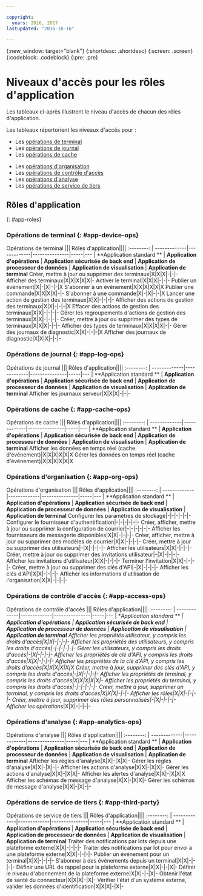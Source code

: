 ```yaml
---

copyright:
  years: 2016, 2017
lastupdated: "2016-10-16"

---
```


{:new_window: target="blank"}
{:shortdesc: .shortdesc}
{:screen: .screen}
{:codeblock: .codeblock}
{:pre: .pre}

# Niveaux d'accès pour les rôles d'application

Les tableaux ci-après illustrent le niveau d'accès de chacun des rôles d'application.

Les tableaux répertorient les niveaux d'accès pour :
- Les [opérations de terminal](#app-device-ops)
- Les [opérations de journal](#app-log-ops)
- Les [opérations de cache](#app-cache-ops)
<!-- [Historian Operations](#app-historian) -->
- Les [opérations d'organisation](#app-org-ops)
- Les [opérations de contrôle d'accès](#app-access-ops)
- Les [opérations d'analyse](#app-analytics-ops)
- Les [opérations de service de tiers](#app-third-party)  
<!-- - [Risk Management Operations](#app-risk-mgt) -->

## Rôles d'application
{: #app-roles}

### Opérations de terminal {: #app-device-ops}

Opérations de terminal ||| Rôles d'application||||
:--------: | -------------|-------------|---------------|-----|---
           | **Application standard ** | **Application d'opérations** | **Application sécurisée de back end** | **Application de processeur de données** | **Application de visualisation** | **Application de terminal**
Créer, mettre à jour ou supprimer des terminaux|X|X|X|-|-|-
Afficher des terminaux|X|X|X|X|X|-
Activer le terminal|X|X|X|-|-|-
Publier un événement|X|-|X|-|-|X
S'abonner à un événement|X|X|X|X|X|X
Publier une commande|X|X|X|X|-|-
S'abonner à une commande|X|-|X|-|-|X
Lancer une action de gestion des terminaux|X|X|-|-|-|-
Afficher des actions de gestion des terminaux|X|X|-|-|-|X
Effacer des actions de gestion des terminaux|X|X|-|-|-|-
Gérer les regroupements d'actions de gestion des terminaux|X|X|-|-|-|-
Créer, mettre à jour ou supprimer des types de terminaux|X|X|X|-|-|-
Afficher des types de terminaux|X|X|X|X|-|-
Gérer des journaux de diagnostic|X|X|-|-|-|X
Afficher des journaux de diagnostic|X|X|X|-|-|-

### Opérations de journal {: #app-log-ops}

Opérations de journal ||| Rôles d'application||||
:--------: | -------------|-------------|---------------|-----|---
           | **Application standard ** | **Application d'opérations** | **Application sécurisée de back end** | **Application de processeur de données** | **Application de visualisation** | **Application de terminal**
Afficher les journaux serveur|X|X|X|-|-|-

### Opérations de cache {: #app-cache-ops}

Opérations de cache ||| Rôles d'application||||
:--------: | -------------|-------------|---------------|-----|---
           | **Application standard ** | **Application d'opérations** | **Application sécurisée de back end** | **Application de processeur de données** | **Application de visualisation** | **Application de terminal**
Afficher les données en temps réel (cache d'événement)|X|X|X|X|X|X
Gérer les données en temps réel (cache d'événement)|X|X|X|X|X|X

### Opérations d'organisation {: #app-org-ops}

Opérations d'organisation ||| Rôles d'application||||
:--------: | -------------|-------------|---------------|-----|---
           | **Application standard ** | **Application d'opérations** | **Application sécurisée de back end** | **Application de processeur de données** | **Application de visualisation** | **Application de terminal**
Configurer les paramètres de stockage|-|-|-|-|-|-
Configurer le fournisseur d'authentification|-|-|-|-|-|-
Créer, afficher, mettre à jour ou supprimer la configuration de courrier|-|-|-|-|-|-
Afficher les fournisseurs de messagerie disponibles|X|X|-|-|-|-
Créer, afficher, mettre à jour ou supprimer des modèles de courrier|X|X|-|-|-|-
Créer, mettre à jour ou supprimer des utilisateurs|-|X|-|-|-|-
Afficher les utilisateurs|X|X|-|-|-|-
Créer, mettre à jour ou supprimer des invitations utilisateur|-|X|-|-|-|-
Afficher les invitations d'utilisateur|X|X|-|-|-|-
Terminer l'invitation|X|X|-|-|-|-
Créer, mettre à jour ou supprimer des clés d'API|-|X|-|-|-|-
Afficher les clés d'API|X|X|-|-|-|-
Afficher les informations d'utilisation de l'organisation|X|X|-|-|-|-

### Opérations de contrôle d'accès {: #app-access-ops}

Opérations de contrôle d'accès ||| Rôles d'application||||
:--------: | -------------|-------------|---------------|-----|---
           | **Application standard ** | **Application d'opérations** | **Application sécurisée de back end** | **Application de processeur de données** | **Application de visualisation** | **Application de terminal**
Afficher les propriétés utilisateur, y compris les droits d'accès|X|X|-|-|-|-
Afficher les propriétés des utilisateurs, y compris les droits d'accès|-|-|-|-|-|-
Gérer les utilisateurs, y compris les droits d'accès|-|X|-|-|-|-
Afficher les propriétés de clé d'API, y compris les droits d'accès|X|X|-|-|-|-
Afficher les propriétés de la clé d'API, y compris les droits d'accès|X|X|X|X|X|X
Créer, mettre à jour, supprimer des clés d'API, y compris les droits d'accès|-|X|-|-|-|-
Afficher les propriétés de terminal, y compris les droits d'accès|X|X|X|X|X|-
Afficher les propriétés du terminal, y compris les droits d'accès|-|-|-|-|-|-
Créer, mettre à jour, supprimer un terminal, y compris les droits d'accès|X|X|X|-|-|-
Afficher les rôles|X|X|-|-|-|-
Créer, mettre à jour, supprimer des rôles personnalisés|-|X|-|-|-|-
Afficher les opérations*|X|X|-|-|-|-

### Opérations d'analyse {: #app-analytics-ops}

Opérations d'analyse ||| Rôles d'application||||
:--------: | -------------|-------------|---------------|-----|---
           | **Application standard ** | **Application d'opérations** | **Application sécurisée de back end** | **Application de processeur de données** | **Application de visualisation** | **Application de terminal**
Afficher les règles d'analyse|X|X|-|X|X|-
Gérer les règles d'analyse|X|X|-|X|-|-
Afficher les actions d'analyse|X|X|-|X|X|-
Gérer les actions d'analyse|X|X|-|X|X|-
Afficher les alertes d'analyse|X|X|-|X|X|X
Afficher les schémas de message d'analyse|X|X|-|X|X|-
Gérer les schémas de message d'analyse|X|X|-|X|-|-

### Opérations de service de tiers {: #app-third-party}

Opérations de service de tiers ||| Rôles d'application||||
:--------: | -------------|-------------|---------------|-----|---
           | **Application standard ** | **Application d'opérations** | **Application sécurisée de back end** | **Application de processeur de données** | **Application de visualisation** | **Application de terminal**
Traiter des notifications par lots depuis une plateforme externe|X|X|-|-|-|-
Traiter des notifications par lot pour envoi à une plateforme externe|X|X|-|-|-|-
Publier un événement pour un terminal|X|X|-|-|-|-
S'abonner à des événements depuis un terminal|X|X|-|-|-|-
Définir une URL de rappel pour la plateforme externe|X|X|-|-|X|-
Définir le niveau d'abonnement de la plateforme externe|X|X|-|-|X|-
Obtenir l'état de santé du connecteur|X|X|X|-|X|-
Vérifier l'état d'un système externe, valider les données d'identification|X|X|X|-|X|-
